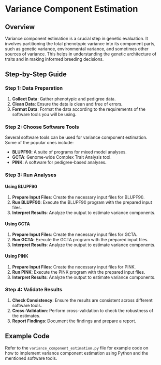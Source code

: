 # Variance Component Estimation

## Overview

Variance component estimation is a crucial step in genetic evaluation. It involves partitioning the total phenotypic variance into its component parts, such as genetic variance, environmental variance, and sometimes other sources of variance. This helps in understanding the genetic architecture of traits and in making informed breeding decisions.

## Step-by-Step Guide

### Step 1: Data Preparation

1. **Collect Data**: Gather phenotypic and pedigree data.
2. **Clean Data**: Ensure the data is clean and free of errors.
3. **Format Data**: Format the data according to the requirements of the software tools you will be using.

### Step 2: Choose Software Tools

Several software tools can be used for variance component estimation. Some of the popular ones include:
- **BLUPF90**: A suite of programs for mixed model analyses.
- **GCTA**: Genome-wide Complex Trait Analysis tool.
- **PINK**: A software for pedigree-based analyses.

### Step 3: Run Analyses

#### Using BLUPF90

1. **Prepare Input Files**: Create the necessary input files for BLUPF90.
2. **Run BLUPF90**: Execute the BLUPF90 program with the prepared input files.
3. **Interpret Results**: Analyze the output to estimate variance components.

#### Using GCTA

1. **Prepare Input Files**: Create the necessary input files for GCTA.
2. **Run GCTA**: Execute the GCTA program with the prepared input files.
3. **Interpret Results**: Analyze the output to estimate variance components.

#### Using PINK

1. **Prepare Input Files**: Create the necessary input files for PINK.
2. **Run PINK**: Execute the PINK program with the prepared input files.
3. **Interpret Results**: Analyze the output to estimate variance components.

### Step 4: Validate Results

1. **Check Consistency**: Ensure the results are consistent across different software tools.
2. **Cross-Validation**: Perform cross-validation to check the robustness of the estimates.
3. **Report Findings**: Document the findings and prepare a report.

## Example Code

Refer to the `variance_component_estimation.py` file for example code on how to implement variance component estimation using Python and the mentioned software tools.
